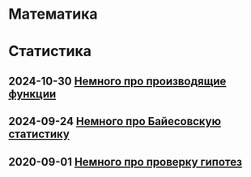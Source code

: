 # Математика

# Статистика

## 2024-10-30 [Немного про производящие функции](gen_fun.md)

## 2024-09-24 [Немного про Байесовскую статистику](baes.md)

## 2020-09-01 [Немного про проверку гипотез](stat-madness.md)


